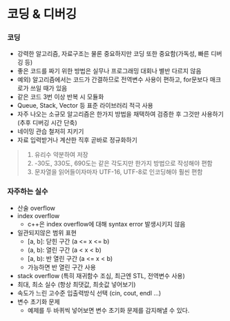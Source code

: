 # 코딩 & 디버깅

### 코딩
* 강력한 알고리즘, 자료구조는 물론 중요하지만 코딩 또한 중요함(가독성, 빠른 디버깅 등)
* 좋은 코드를 짜기 위한 방법은 실무나 프로그래밍 대회나 별반 다르지 않음
* 예외) 알고리즘에서는 코드가 간결하므로 전역변수 사용이 편하고, for문보다 매크로가 쓰일 때가 있음
* 같은 코드 3번 이상 반복 시 모듈화
* Queue, Stack, Vector 등 표준 라이브러리 적극 사용
* 자주 나오는 소규모 알고리즘은 한가지 방법을 채택하여 검증한 후 그것만 사용하기(추후 디버깅 시간 단축)
* 네이밍 관습 철저히 지키기
* 자료 입력받거나 계산한 직후 곧바로 정규화하기
> 1. 유리수 약분하여 저장
> 2. -30도, 330도, 690도는 같은 각도지만 한가지 방법으로 작성해야 편함
> 3. 문자열을 읽어들이자마자 UTF-16, UTF-8로 인코딩해야 훨씬 편함

### 자주하는 실수
* 산술 overflow
* index overflow
  * c++은 index overflow에 대해 syntax error 발생시키지 않음
* 일관되지않은 범위 표현
  * [a, b]: 닫힌 구간 (a <= x <= b)
  * (a, b): 열린 구간 (a < x < b)
  * [a, b): 반 열린 구간 (a <= x < b)
  * 가능하면 반 열린 구간 사용
* stack overflow (특히 재귀함수 조심, 최근엔 STL, 전역변수 사용)
* 최대, 최소 실수 (항상 최댓값, 최솟값 넣어보기)
* 속도가 느린 고수준 입출력방식 선택 (cin, cout, endl ...)
* 변수 초기화 문제
  * 예제를 두 바퀴씩 넣어보면 변수 초기화 문제를 감지해낼 수 있다.
